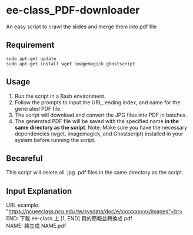 # ee-class_PDF-downloader
 An easy script to crawl the slides and merge them into pdf file

## Requirement
```
sudo apt-get update
sudo apt-get install wget imagemagick ghostscript
```

## Usage
1. Run the script in a Bash environment.
2. Follow the prompts to input the URL, ending index, and name for the generated PDF file.
3. The script will download and convert the JPG files into PDF in batches.
4. The generated PDF file will be saved with the specified name **in the same directory as the script**.
Note: Make sure you have the necessary dependencies (wget, imagemagick, and Ghostscript) installed in your system before running the script.

## Becareful
This script will delete all .jpg .pdf files in the same directory as the script.

## Input Explanation
URL example: "https://ncueeclass.ncu.edu.tw/sysdata/doc/e/xxxxxxxxxx/images"<br>
END: 下載 ee-class 上 [1, END] 頁的簡報並轉換成 pdf<br>
NAME: 將生成 NAME.pdf 
